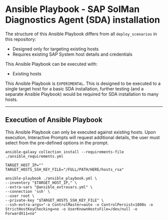 # Ansible Playbook - SAP SolMan Diagnostics Agent (SDA) installation

The structure of this Ansible Playbook differs from all `deploy_scenarios` in this repository:
- Designed only for targeting existing hosts
- Requires existing SAP System host details and credentials

This Ansible Playbook can be executed with:
- Existing hosts

This Ansible Playbook is `EXPERIMENTAL`. This is designed to be executed to a single target host for a basic SDA installation, further testing (and a separate Ansible Playbook) would be required for SDA installation to many hosts.

---

## Execution of Ansible Playbook

This Ansible Playbook can only be executed against existing hosts. Upon execution, Interactive Prompts will request additional details, the user must select from the pre-defined options in the prompt.

```shell
ansible-galaxy collection install --requirements-file ./ansible_requirements.yml

TARGET_HOST_IP=""
TARGET_HOSTS_SSH_KEY_FILE="/FULL/PATH/HERE/hosts_rsa"

ansible-playbook ./ansible_playbook.yml \
--inventory "$TARGET_HOST_IP," \
--extra-vars "@ansible_extravars.yml" \
--connection 'ssh' \
--user root \
--private-key "$TARGET_HOSTS_SSH_KEY_FILE" \
--ssh-extra-args="-o ControlMaster=auto -o ControlPersist=1800s -o StrictHostKeyChecking=no -o UserKnownHostsFile=/dev/null -o ForwardX11=no"
```
